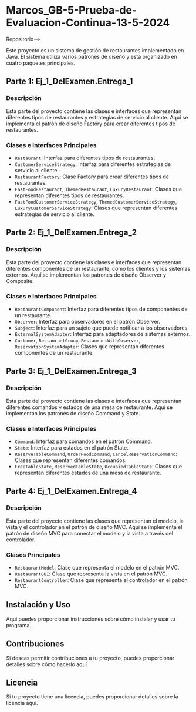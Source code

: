 # Marcos_GB-5-Prueba-de-Evaluacion-Continua-13-5-2024

Repositorio-->

Este proyecto es un sistema de gestión de restaurantes implementado en Java. El sistema utiliza varios patrones de diseño y está organizado en cuatro paquetes principales.

## Parte 1: Ej_1_DelExamen.Entrega_1

### Descripción

Esta parte del proyecto contiene las clases e interfaces que representan diferentes tipos de restaurantes y estrategias de servicio al cliente. Aquí se implementa el patrón de diseño Factory para crear diferentes tipos de restaurantes.

### Clases e Interfaces Principales

- `Restaurant`: Interfaz para diferentes tipos de restaurantes.
- `CustomerServiceStrategy`: Interfaz para diferentes estrategias de servicio al cliente.
- `RestaurantFactory`: Clase Factory para crear diferentes tipos de restaurantes.
- `FastFoodRestaurant`, `ThemedRestaurant`, `LuxuryRestaurant`: Clases que representan diferentes tipos de restaurantes.
- `FastFoodCustomerServiceStrategy`, `ThemedCustomerServiceStrategy`, `LuxuryCustomerServiceStrategy`: Clases que representan diferentes estrategias de servicio al cliente.

## Parte 2: Ej_1_DelExamen.Entrega_2

### Descripción

Esta parte del proyecto contiene las clases e interfaces que representan diferentes componentes de un restaurante, como los clientes y los sistemas externos. Aquí se implementan los patrones de diseño Observer y Composite.

### Clases e Interfaces Principales

- `RestaurantComponent`: Interfaz para diferentes tipos de componentes de un restaurante.
- `Observer`: Interfaz para observadores en el patrón Observer.
- `Subject`: Interfaz para un sujeto que puede notificar a los observadores.
- `ExternalSystemAdapter`: Interfaz para adaptadores de sistemas externos.
- `Customer`, `RestaurantGroup`, `RestaurantWithObserver`, `ReservationSystemAdapter`: Clases que representan diferentes componentes de un restaurante.

## Parte 3: Ej_1_DelExamen.Entrega_3

### Descripción

Esta parte del proyecto contiene las clases e interfaces que representan diferentes comandos y estados de una mesa de restaurante. Aquí se implementan los patrones de diseño Command y State.

### Clases e Interfaces Principales

- `Command`: Interfaz para comandos en el patrón Command.
- `State`: Interfaz para estados en el patrón State.
- `ReserveTableCommand`, `OrderFoodCommand`, `CancelReservationCommand`: Clases que representan diferentes comandos.
- `FreeTableState`, `ReservedTableState`, `OccupiedTableState`: Clases que representan diferentes estados de una mesa de restaurante.

## Parte 4: Ej_1_DelExamen.Entrega_4

### Descripción

Esta parte del proyecto contiene las clases que representan el modelo, la vista y el controlador en el patrón de diseño MVC. Aquí se implementa el patrón de diseño MVC para conectar el modelo y la vista a través del controlador.

### Clases Principales

- `RestaurantModel`: Clase que representa el modelo en el patrón MVC.
- `RestaurantGUI`: Clase que representa la vista en el patrón MVC.
- `RestaurantController`: Clase que representa el controlador en el patrón MVC.

## Instalación y Uso

Aquí puedes proporcionar instrucciones sobre cómo instalar y usar tu programa.

## Contribuciones

Si deseas permitir contribuciones a tu proyecto, puedes proporcionar detalles sobre cómo hacerlo aquí.

## Licencia

Si tu proyecto tiene una licencia, puedes proporcionar detalles sobre la licencia aquí.
